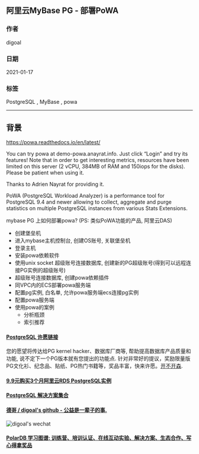 ## 阿里云MyBase PG - 部署PoWA  
  
### 作者  
digoal  
  
### 日期  
2021-01-17   
  
### 标签  
PostgreSQL , MyBase , powa   
  
----  
  
## 背景  
https://powa.readthedocs.io/en/latest/  
  
You can try powa at demo-powa.anayrat.info. Just click “Login” and try its features! Note that in order to get interesting metrics, resources have been limited on this server (2 vCPU, 384MB of RAM and 150iops for the disks). Please be patient when using it.  
  
Thanks to Adrien Nayrat for providing it.  
  
PoWA (PostgreSQL Workload Analyzer) is a performance tool for PostgreSQL 9.4 and newer allowing to collect, aggregate and purge statistics on multiple PostgreSQL instances from various Stats Extensions.  
  
mybase PG 上如何部署powa? (PS: 类似PoWA功能的产品, 阿里云DAS)  
  
- 创建堡垒机  
- 进入mybase主机控制台, 创建OS账号, 关联堡垒机  
- 登录主机  
- 安装powa依赖软件  
- 使用unix socket 超级账号连接数据库, 创建新的PG超级账号(得到可以远程连接PG实例的超级账号)  
- 超级账号连接数据库, 创建powa依赖插件  
- 同VPC内的ECS部署powa服务端  
- 配置pg实例, 白名单, 允许powa服务端ecs连接pg实例  
- 配置powa服务端  
- 使用powa的案例  
    - 分析瓶颈  
    - 索引推荐  
      
  
#### [PostgreSQL 许愿链接](https://github.com/digoal/blog/issues/76 "269ac3d1c492e938c0191101c7238216")
您的愿望将传达给PG kernel hacker、数据库厂商等, 帮助提高数据库产品质量和功能, 说不定下一个PG版本就有您提出的功能点. 针对非常好的提议，奖励限量版PG文化衫、纪念品、贴纸、PG热门书籍等，奖品丰富，快来许愿。[开不开森](https://github.com/digoal/blog/issues/76 "269ac3d1c492e938c0191101c7238216").  
  
  
#### [9.9元购买3个月阿里云RDS PostgreSQL实例](https://www.aliyun.com/database/postgresqlactivity "57258f76c37864c6e6d23383d05714ea")
  
  
#### [PostgreSQL 解决方案集合](https://yq.aliyun.com/topic/118 "40cff096e9ed7122c512b35d8561d9c8")
  
  
#### [德哥 / digoal's github - 公益是一辈子的事.](https://github.com/digoal/blog/blob/master/README.md "22709685feb7cab07d30f30387f0a9ae")
  
  
![digoal's wechat](../pic/digoal_weixin.jpg "f7ad92eeba24523fd47a6e1a0e691b59")
  
  
#### [PolarDB 学习图谱: 训练营、培训认证、在线互动实验、解决方案、生态合作、写心得拿奖品](https://www.aliyun.com/database/openpolardb/activity "8642f60e04ed0c814bf9cb9677976bd4")
  

